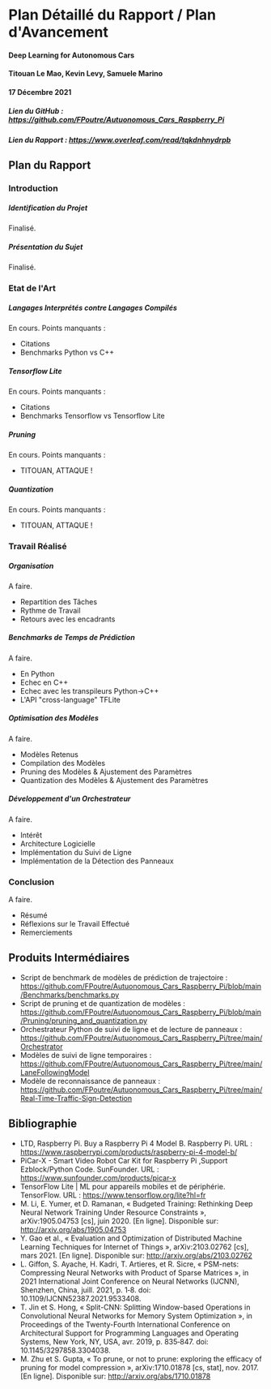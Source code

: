 # Plan Détaillé du Rapport / Plan d'Avancement
#### Deep Learning for Autonomous Cars
#### Titouan Le Mao, Kevin Levy, Samuele Marino
#### 17 Décembre 2021

##### Lien du GitHub : https://github.com/FPoutre/Autuonomous_Cars_Raspberry_Pi
##### Lien du Rapport : https://www.overleaf.com/read/tqkdnhnydrpb

## Plan du Rapport

### Introduction
##### Identification du Projet
Finalisé.
##### Présentation du Sujet
Finalisé.
### Etat de l'Art
##### Langages Interprétés contre Langages Compilés
En cours.
Points manquants :
- Citations
- Benchmarks Python vs C++
##### Tensorflow Lite
En cours.
Points manquants :
- Citations
- Benchmarks Tensorflow vs Tensorflow Lite
##### Pruning
En cours.
Points manquants :
- TITOUAN, ATTAQUE !
##### Quantization
En cours.
Points manquants :
- TITOUAN, ATTAQUE !
### Travail Réalisé
##### Organisation
A faire.
- Repartition des Tâches
- Rythme de Travail
- Retours avec les encadrants
##### Benchmarks de Temps de Prédiction
A faire.
- En Python
- Echec en C++
- Echec avec les transpileurs Python->C++
- L'API "cross-language" TFLite
##### Optimisation des Modèles
A faire.
- Modèles Retenus
- Compilation des Modèles
- Pruning des Modèles & Ajustement des Paramètres
- Quantization des Modèles & Ajustement des Paramètres
##### Développement d'un Orchestrateur
A faire.
- Intérêt
- Architecture Logicielle
- Implémentation du Suivi de Ligne
- Implémentation de la Détection des Panneaux
### Conclusion
A faire.
- Résumé
- Réflexions sur le Travail Effectué
- Remerciements

## Produits Intermédiaires
- Script de benchmark de modèles de prédiction de trajectoire : https://github.com/FPoutre/Autuonomous_Cars_Raspberry_Pi/blob/main/Benchmarks/benchmarks.py
- Script de pruning et de quantization de modèles : https://github.com/FPoutre/Autuonomous_Cars_Raspberry_Pi/blob/main/Pruning/pruning_and_quantization.py
- Orchestrateur Python de suivi de ligne et de lecture de panneaux : https://github.com/FPoutre/Autuonomous_Cars_Raspberry_Pi/tree/main/Orchestrator
- Modèles de suivi de ligne temporaires : https://github.com/FPoutre/Autuonomous_Cars_Raspberry_Pi/tree/main/LaneFollowingModel
- Modèle de reconnaissance de panneaux : https://github.com/FPoutre/Autuonomous_Cars_Raspberry_Pi/tree/main/Real-Time-Traffic-Sign-Detection

## Bibliographie
- LTD, Raspberry Pi. Buy a Raspberry Pi 4 Model B. Raspberry Pi. URL : https://www.raspberrypi.com/products/raspberry-pi-4-model-b/
- PiCar-X - Smart Video Robot Car Kit for Raspberry Pi ,Support Ezblock/Python Code. SunFounder. URL : https://www.sunfounder.com/products/picar-x
- TensorFlow Lite | ML pour appareils mobiles et de périphérie. TensorFlow. URL : https://www.tensorflow.org/lite?hl=fr
- M. Li, E. Yumer, et D. Ramanan, « Budgeted Training: Rethinking Deep Neural Network Training Under Resource Constraints », arXiv:1905.04753 [cs], juin 2020. [En ligne]. Disponible sur: http://arxiv.org/abs/1905.04753
- Y. Gao et al., « Evaluation and Optimization of Distributed Machine Learning Techniques for Internet of Things », arXiv:2103.02762 [cs], mars 2021. [En ligne]. Disponible sur: http://arxiv.org/abs/2103.02762
- L. Giffon, S. Ayache, H. Kadri, T. Artieres, et R. Sicre, « PSM-nets: Compressing Neural Networks with Product of Sparse Matrices », in 2021 International Joint Conference on Neural Networks (IJCNN), Shenzhen, China, juill. 2021, p. 1‑8. doi: 10.1109/IJCNN52387.2021.9533408.
- T. Jin et S. Hong, « Split-CNN: Splitting Window-based Operations in Convolutional Neural Networks for Memory System Optimization », in Proceedings of the Twenty-Fourth International Conference on Architectural Support for Programming Languages and Operating Systems, New York, NY, USA, avr. 2019, p. 835‑847. doi: 10.1145/3297858.3304038.
- M. Zhu et S. Gupta, « To prune, or not to prune: exploring the efficacy of pruning for model compression », arXiv:1710.01878 [cs, stat], nov. 2017. [En ligne]. Disponible sur: http://arxiv.org/abs/1710.01878
